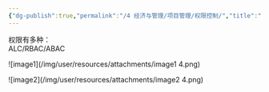 ```yaml
---
{"dg-publish":true,"permalink":"/4 经济与管理/项目管理/权限控制/","title":"权限控制"}
---
```



权限有多种：  
ALC/RBAC/ABAC

![image1](/img/user/resources/attachments/image1 4.png)

![image2](/img/user/resources/attachments/image2 4.png)